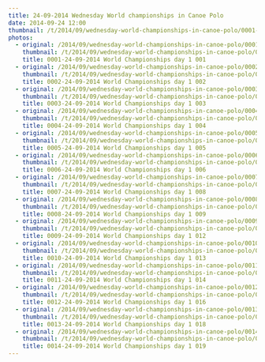 ```yaml
---
title: 24-09-2014 Wednesday World championships in Canoe Polo
date: 2014-09-24 12:00
thumbnail: /t/2014/09/wednesday-world-championships-in-canoe-polo/0001-24-09-2014-world-championships-day-1-001.jpg
photos:
  - original: /2014/09/wednesday-world-championships-in-canoe-polo/0001-24-09-2014-world-championships-day-1-001.jpg
    thumbnail: /t/2014/09/wednesday-world-championships-in-canoe-polo/0001-24-09-2014-world-championships-day-1-001.jpg
    title: 0001-24-09-2014 World Championships day 1 001
  - original: /2014/09/wednesday-world-championships-in-canoe-polo/0002-24-09-2014-world-championships-day-1-002.jpg
    thumbnail: /t/2014/09/wednesday-world-championships-in-canoe-polo/0002-24-09-2014-world-championships-day-1-002.jpg
    title: 0002-24-09-2014 World Championships day 1 002
  - original: /2014/09/wednesday-world-championships-in-canoe-polo/0003-24-09-2014-world-championships-day-1-003.jpg
    thumbnail: /t/2014/09/wednesday-world-championships-in-canoe-polo/0003-24-09-2014-world-championships-day-1-003.jpg
    title: 0003-24-09-2014 World Championships day 1 003
  - original: /2014/09/wednesday-world-championships-in-canoe-polo/0004-24-09-2014-world-championships-day-1-004.jpg
    thumbnail: /t/2014/09/wednesday-world-championships-in-canoe-polo/0004-24-09-2014-world-championships-day-1-004.jpg
    title: 0004-24-09-2014 World Championships day 1 004
  - original: /2014/09/wednesday-world-championships-in-canoe-polo/0005-24-09-2014-world-championships-day-1-005.jpg
    thumbnail: /t/2014/09/wednesday-world-championships-in-canoe-polo/0005-24-09-2014-world-championships-day-1-005.jpg
    title: 0005-24-09-2014 World Championships day 1 005
  - original: /2014/09/wednesday-world-championships-in-canoe-polo/0006-24-09-2014-world-championships-day-1-006.jpg
    thumbnail: /t/2014/09/wednesday-world-championships-in-canoe-polo/0006-24-09-2014-world-championships-day-1-006.jpg
    title: 0006-24-09-2014 World Championships day 1 006
  - original: /2014/09/wednesday-world-championships-in-canoe-polo/0007-24-09-2014-world-championships-day-1-008.jpg
    thumbnail: /t/2014/09/wednesday-world-championships-in-canoe-polo/0007-24-09-2014-world-championships-day-1-008.jpg
    title: 0007-24-09-2014 World Championships day 1 008
  - original: /2014/09/wednesday-world-championships-in-canoe-polo/0008-24-09-2014-world-championships-day-1-009.jpg
    thumbnail: /t/2014/09/wednesday-world-championships-in-canoe-polo/0008-24-09-2014-world-championships-day-1-009.jpg
    title: 0008-24-09-2014 World Championships day 1 009
  - original: /2014/09/wednesday-world-championships-in-canoe-polo/0009-24-09-2014-world-championships-day-1-012.jpg
    thumbnail: /t/2014/09/wednesday-world-championships-in-canoe-polo/0009-24-09-2014-world-championships-day-1-012.jpg
    title: 0009-24-09-2014 World Championships day 1 012
  - original: /2014/09/wednesday-world-championships-in-canoe-polo/0010-24-09-2014-world-championships-day-1-013.jpg
    thumbnail: /t/2014/09/wednesday-world-championships-in-canoe-polo/0010-24-09-2014-world-championships-day-1-013.jpg
    title: 0010-24-09-2014 World Championships day 1 013
  - original: /2014/09/wednesday-world-championships-in-canoe-polo/0011-24-09-2014-world-championships-day-1-014.jpg
    thumbnail: /t/2014/09/wednesday-world-championships-in-canoe-polo/0011-24-09-2014-world-championships-day-1-014.jpg
    title: 0011-24-09-2014 World Championships day 1 014
  - original: /2014/09/wednesday-world-championships-in-canoe-polo/0012-24-09-2014-world-championships-day-1-016.jpg
    thumbnail: /t/2014/09/wednesday-world-championships-in-canoe-polo/0012-24-09-2014-world-championships-day-1-016.jpg
    title: 0012-24-09-2014 World Championships day 1 016
  - original: /2014/09/wednesday-world-championships-in-canoe-polo/0013-24-09-2014-world-championships-day-1-018.jpg
    thumbnail: /t/2014/09/wednesday-world-championships-in-canoe-polo/0013-24-09-2014-world-championships-day-1-018.jpg
    title: 0013-24-09-2014 World Championships day 1 018
  - original: /2014/09/wednesday-world-championships-in-canoe-polo/0014-24-09-2014-world-championships-day-1-019.jpg
    thumbnail: /t/2014/09/wednesday-world-championships-in-canoe-polo/0014-24-09-2014-world-championships-day-1-019.jpg
    title: 0014-24-09-2014 World Championships day 1 019
---
```


